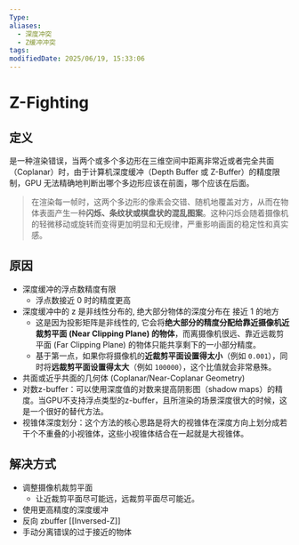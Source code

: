 ```yaml
---
Type: 
aliases:
  - 深度冲突
  - Z缓冲冲突
tags: 
modifiedDate: 2025/06/19, 15:33:06
---
```


# Z-Fighting

## 定义

是一种渲染错误，当两个或多个多边形在三维空间中距离非常近或者完全共面（Coplanar）时，由于计算机深度缓冲（Depth Buffer 或 Z-Buffer）的精度限制，GPU 无法精确地判断出哪个多边形应该在前面，哪个应该在后面。

> 在渲染每一帧时，这两个多边形的像素会交错、随机地覆盖对方，从而在物体表面产生一种**闪烁、条纹状或棋盘状的混乱图案**。这种闪烁会随着摄像机的轻微移动或旋转而变得更加明显和无规律，严重影响画面的稳定性和真实感。

## 原因

- 深度缓冲的浮点数精度有限
    - 浮点数接近 0 时的精度更高
- 深度缓冲中的 z 是非线性分布的, 绝大部分物体的深度分布在 接近 1 的地方
    - 这是因为投影矩阵是非线性的, 它会将**绝大部分的精度分配给靠近摄像机近裁剪平面 (Near Clipping Plane) 的物体**，而离摄像机很远、靠近远裁剪平面 (Far Clipping Plane) 的物体只能共享剩下的一小部分精度。
    - 基于第一点，如果你将摄像机的**近裁剪平面设置得太小**（例如 `0.001`），同时将**远裁剪平面设置得太大**（例如 `100000`），这个比值就会非常悬殊。
- 共面或近乎共面的几何体 (Coplanar/Near-Coplanar Geometry)
- 对数z-buffer：可以使用深度值的对数来提高阴影图（shadow maps）的精度。当GPU不支持浮点类型的z-buffer，且所渲染的场景深度很大的时候，这是一个很好的替代方法。
- 视锥体深度划分：这个方法的核心思路是将大的视锥体在深度方向上划分成若干个不重叠的小视锥体，这些小视锥体结合在一起就是大视锥体。

## 解决方式

- 调整摄像机裁剪平面
    - 让近裁剪平面尽可能远，远裁剪平面尽可能近。
- 使用更高精度的深度缓冲
- 反向 zbuffer [[Inversed-Z]]
- 手动分离错误的过于接近的物体
